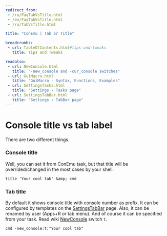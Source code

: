 ```yaml
---
redirect_from:
 - /ru/FaqTabVsTitle.html
 - /en/FaqTabVsTitle.html
 - /ru/TabVsTitle.html

title: "ConEmu | Tab or Title"

breadcrumbs:
 - url: TableOfContents.html#tips-and-tweaks
   title: Tips and Tweaks

readalso:
 - url: NewConsole.html
   title: "-new_console and -cur_console switches"
 - url: GuiMacro.html
   title: "GuiMacro - Syntax, Functions, Examples"
 - url: SettingsTasks.html
   title: "Settings › Tasks page"
 - url: SettingsTabBar.html
   title: "Settings › TabBar page"
---
```


# Console title vs tab label

There are two different things.

### Console title

Well, you can set it from ConEmu task, but that title
will be overrided/changed in the most cases by your shell.

~~~
title 'Your cool tab' &amp; cmd
~~~

### Tab title

By default it shows console title with console number as prefix.
It can be configured by templates on the
[SettingsTabBar](SettingsTabBar.html) page.
Also, it can be renamed by user (Apps+R or tab menu).
And of course it can be specified from your task.
Read wiki [NewConsole](NewConsole.html) switch `t`.

~~~
cmd -new_console:t:"Your cool tab"
~~~

